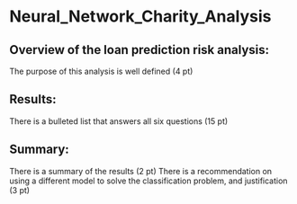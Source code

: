 # Neural_Network_Charity_Analysis

## Overview of the loan prediction risk analysis:

The purpose of this analysis is well defined (4 pt)


## Results:

There is a bulleted list that answers all six questions (15 pt)


## Summary:

There is a summary of the results (2 pt)
There is a recommendation on using a different model to solve the classification problem, and justification (3 pt)

